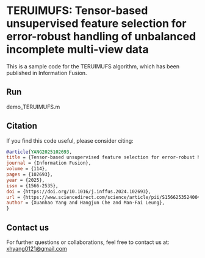 # TERUIMUFS: Tensor-based unsupervised feature selection for error-robust handling of unbalanced incomplete multi-view data

This is a sample code for the TERUIMUFS algorithm, which has been published in Information Fusion.

## Run

demo_TERUIMUFS.m

## Citation

If you find this code useful, please consider citing:
```bibtex
@article{YANG2025102693,
title = {Tensor-based unsupervised feature selection for error-robust handling of unbalanced incomplete multi-view data},
journal = {Information Fusion},
volume = {114},
pages = {102693},
year = {2025},
issn = {1566-2535},
doi = {https://doi.org/10.1016/j.inffus.2024.102693},
url = {https://www.sciencedirect.com/science/article/pii/S1566253524004718},
author = {Xuanhao Yang and Hangjun Che and Man-Fai Leung},
}
```

## Contact us

For further questions or collaborations, feel free to contact us at:
xhyang0121@gmail.com
